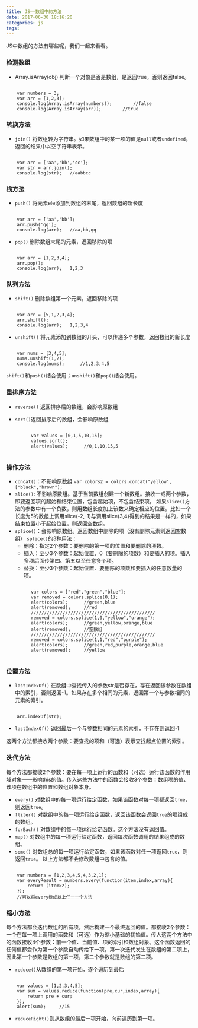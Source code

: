 ```yaml
---
title: JS——数组中的方法
date: 2017-06-30 18:16:20
categories: js
tags:
---
```


JS中数组的方法有哪些呢，我们一起来看看。

<!--more-->
### 检测数组
* Array.isArray(obj) 判断一个对象是否是数组，是返回true，否则返回false。
<pre><code>
    var numbers = 3;
    var arr = [1,2,3];
    console.log(Array.isArray(numbers));        //false
    console.log(Array.isArray(arr));        //true
</code></pre>

### 转换方法
* `join()` 将数组转为字符串。如果数组中的某一项的值是`null`或者`undefined`，返回的结果中以空字符串表示。
<pre><code>
    var arr = ['aa','bb','cc'];
    var str = arr.join();
    console.log(str);   //aabbcc
</code></pre>

### 栈方法
* `push()` 将元素ele添加到数组的末尾，返回数组的新长度
<pre><code>
    var arr = ['aa','bb'];
    arr.push('qq');
    console.log(arr);   //aa,bb,qq
</code></pre>
* `pop()` 删除数组末尾的元素，返回移除的项
<pre><code>
    var arr = [1,2,3,4];
    arr.pop();
    console.log(arr);   1,2,3
</code></pre>

### 队列方法
* `shift()` 删除数组第一个元素，返回移除的项
<pre><code>
    var arr = [5,1,2,3,4];
    arr.shift();
    console.log(arr);   1,2,3,4
</code></pre>
* `unshift()` 将元素添加到数组的开头，可以传递多个参数，返回数组的新长度
<pre><code>
    var nums = [3,4,5];
    nums.unshift(1,2);
    console.log(nums);      //1,2,3,4,5
</code></pre>
`shift()`和`push()`结合使用；`unshift()`和`pop()`结合使用。

### 重排序方法
* `reverse()` 返回排序后的数组，会影响原数组

* `sort()`返回排序后的数组，会影响原数组
    <pre><code>
        var values = [0,1,5,10,15];
        values.sort();
        alert(values);      //0,1,10,15,5
    </code></pre>

### 操作方法
* `concat()`：不影响原数组
    `var colors2 = colors.concat("yellow",["black","brown"];`
* `slice()`: 不影响原数组。基于当前数组创建一个新数组。接收一或两个参数，即要返回项的起始和结束位置，包含起始项，不包含结束项。
    如果`slice()`方法的参数中有一个负数，则用数组长度加上该数来确定相应的位置。比如一个长度为5的数组上调用slice(-2,-1)与调用slice(3,4)得到的结果是一样的，如果结束位置小于起始位置，则返回空数组。
* `splice()`：会影响原数组。返回数组中删除的项（没有删除元素则返回空数组）
    `splice()`的3种用法：
    * 删除：指定2个参数：要删除的第一项的位置和要删除的项数。
    * 插入：至少3个参数：起始位置、0（要删除的项数）和要插入的项。插入多项后面传第四、第五以至任意多个项。
    * 替换：至少3个参数：起始位置、要删除的项数和要插入的任意数量的项。
    <pre><code>
        var colors = ["red","green","blue"];
        var removed = colors.splice(0,1);
        alert(colors);      //green,blue
        alert(removed);     //red
        ///////////////////////////////////////////////
        removed = colors.splice(1,0,"yellow","orange");
        alert(colors);      //green,yellow,orange,blue
        alert(removed);     //空数组
        ///////////////////////////////////////////////
        removed = colors.splice(1,1,"red","purple");
        alert(colors);      //green,red,purple,orange,blue
        alert(removed);     //yellow
    </code></pre>

### 位置方法
* `lastIndexOf()` 在数组中查找传入的参数str是否存在，存在返回该参数在数组中的索引，否则返回-1。如果存在多个相同的元素，返回第一个与参数相同的元素的索引。
<pre><code>
    arr.indexOf(str);
</code></pre>
* `lastIndexOf()` 返回最后一个与参数相同的元素的索引，不存在则返回-1

这两个方法都接收两个参数：要查找的项和（可选）表示查找起点位置的索引。

### 迭代方法
每个方法都接收2个参数：要在每一项上运行的函数和（可选）运行该函数的作用域对象——影响this的值。传入这些方法中的函数会接收3个参数：数组项的值、该项在数组中的位置和数组对象本身。

* `every()` 对数组中的每一项运行给定函数，如果该函数对每一项都返回`true`，则返回`true`。
* `fliter()` 对数组中的每一项运行给定函数，返回该函数会返回`true`的项组成的数组。
* `forEach()` 对数组中的每一项运行给定函数。这个方法没有返回值。
* `map()` 对数组中的每一项运行给定函数，返回每次函数调用的结果组成的数组。
* `some()` 对数组总的每一项运行给定函数，如果该函数对任一项返回`true`，则返回`true`。
以上方法都不会修改数组中包含的值。
<pre><code>
    var numbers = [1,2,3,4,5,4,3,2,1];
    var everyResult = numbers.every(function(item,index,array){
        return (item>2);
    });
    //可以将every换成以上任一一个方法
</code></pre>

### 缩小方法
每个方法都会迭代数组的所有项，然后构建一个最终返回的值。都接收2个参数：一个在每一项上调用的函数和（可选）作为缩小基础的初始值。传人这两个方法中的函数接收4个参数：前一个值、当前值、项的索引和数组对象。这个函数返回的任何值都会作为第一个参数自动传给下一项。第一次迭代发生在数组的第二项上，因此第一个参数是数组的第一项，第二个参数就是数组的第二项。
* `reduce()`从数组的第一项开始，逐个遍历到最后
<pre><code>
    var values = [1,2,3,4,5];
    var sum = values.reduce(function(pre,cur,index,array){
        return pre + cur;
    });
    alert(sum);     //15
</code></pre>
* `reduceRight()`则从数组的最后一项开始，向前遍历到第一项。
